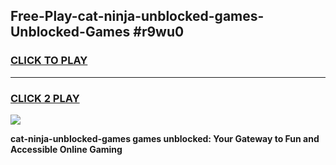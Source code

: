 
## Free-Play-cat-ninja-unblocked-games-Unblocked-Games #r9wu0
<h3>
<a href="https://news.freeplayer.one?title=cat-ninja-unblocked-games&ref=8M">CLICK TO PLAY</a></h3>
<hr>

<h3>
<a href="https://news.freeplayer.one?title=cat-ninja-unblocked-games&ref=8M">CLICK 2 PLAY</a>
  
</h3>

<a href="https://news.freeplayer.one?title=cat-ninja-unblocked-games&ref=8M"><img src="https://clearcache.store/games.png"></a>


**cat-ninja-unblocked-games games unblocked: Your Gateway to Fun and Accessible Online Gaming**
